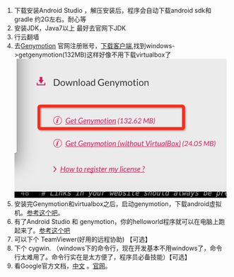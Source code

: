 ---
---


1. 下载安装Android Studio ，解压安装后，程序会自动下载android sdk和gradle 约2G左右。耐心等
2. 安装JDK，Java7以上 最好去官网下JDK
3. 行云翻墙
4. 去[Genymotion](https://www.genymotion.com/) 官网注册账号，[下载客户端](https://www.genymotion.com/#!/download),找到windows->getgenymotion(132MB)这样好像不用下载virtualbox了
![img](/images/B8662DE7-319E-4A77-BB15-3CA4CCCDFA6D.png)
5. 安装完Genymotion和virtualbox之后，启动genymotion，下载android虚拟机。[参考这个吧](https://www.baidu.com/link?url=8D3vk6w0xyIZotcEFJ6yxLDoe7pfJgbJx4tR6i9wXvVbS6ct2eswdu92beeCuRsTgVgFZOMAJM23iREeguHiwcVP2IPxgQkf5CUxQkOrHja&wd=&eqid=881e9a56000826e20000000456362307)。
6. 有了Android Studio 和 genymotion，你的helloworld程序就可以在电脑上跑起来了。[参考这个吧](http://jingyan.baidu.com/article/90895e0fce970264ec6b0bf2.html)
7. 可以下个 TeamViewer(好用的远程协助) 【可选】
8. 下个 cygwin. （windows下的命令行，现在开发基本不用windows了，命令行太难用了。命令行实在是太方便了，程序员必备技能）【可选】
9. 看Google官方文档，[中文](http://hukai.me/android-training-course-in-chinese/index.html)
。[官网](http://developer.android.com/training/index.html)。
